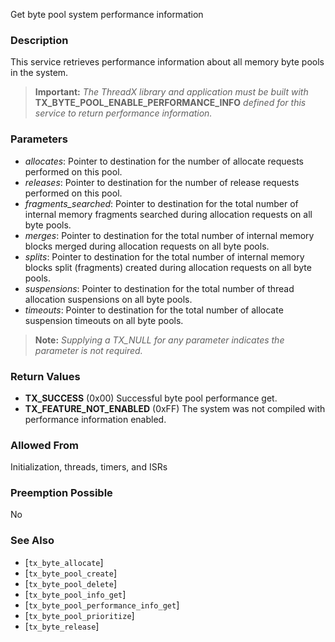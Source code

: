 Get byte pool system performance information

### Description

This service retrieves performance information about all memory byte pools in the system.

> **Important:** *The ThreadX library and application must be built with* **TX_BYTE_POOL_ENABLE_PERFORMANCE_INFO** *defined for this service to return performance information.*

### Parameters

- *allocates*: Pointer to destination for the number of allocate requests performed on this pool.
- *releases*: Pointer to destination for the number of release requests performed on this pool.
- *fragments_searched*: Pointer to destination for the total number of internal memory fragments searched during allocation requests on all byte pools.
- *merges*: Pointer to destination for the total number of internal memory blocks merged during allocation requests on all byte pools.
- *splits*: Pointer to destination for the total number of internal memory blocks split (fragments) created during allocation requests on all byte pools.
- *suspensions*: Pointer to destination for the total number of thread allocation suspensions on all byte pools.
- *timeouts*: Pointer to destination for the total number of allocate suspension timeouts on all byte pools.

> **Note:** *Supplying a TX_NULL for any parameter indicates the parameter is not required.*

### Return Values

- **TX_SUCCESS** (0x00) Successful byte pool performance get.
- **TX_FEATURE_NOT_ENABLED** (0xFF) The system was not compiled with performance information enabled.

### Allowed From

 Initialization, threads, timers, and ISRs

### Preemption Possible

No

### See Also

- [`tx_byte_allocate`]
- [`tx_byte_pool_create`]
- [`tx_byte_pool_delete`]
- [`tx_byte_pool_info_get`]
- [`tx_byte_pool_performance_info_get`]
- [`tx_byte_pool_prioritize`]
- [`tx_byte_release`]

